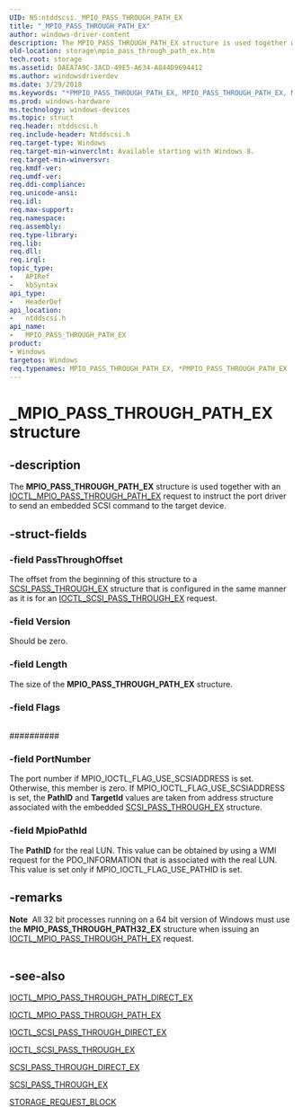 ```yaml
---
UID: NS:ntddscsi._MPIO_PASS_THROUGH_PATH_EX
title: "_MPIO_PASS_THROUGH_PATH_EX"
author: windows-driver-content
description: The MPIO_PASS_THROUGH_PATH_EX structure is used together with an IOCTL_MPIO_PASS_THROUGH_PATH_EX request to instruct the port driver to send an embedded SCSI command to the target device.
old-location: storage\mpio_pass_through_path_ex.htm
tech.root: storage
ms.assetid: DAEA7A9C-3ACD-49E5-A634-A844D9694412
ms.author: windowsdriverdev
ms.date: 3/29/2018
ms.keywords: "*PMPIO_PASS_THROUGH_PATH_EX, MPIO_PASS_THROUGH_PATH_EX, MPIO_PASS_THROUGH_PATH_EX structure [Storage Devices], PMPIO_PASS_THROUGH_PATH_EX, PMPIO_PASS_THROUGH_PATH_EX structure pointer [Storage Devices], _MPIO_PASS_THROUGH_PATH_EX, ntddscsi/MPIO_PASS_THROUGH_PATH_EX, ntddscsi/PMPIO_PASS_THROUGH_PATH_EX, storage.mpio_pass_through_path_ex"
ms.prod: windows-hardware
ms.technology: windows-devices
ms.topic: struct
req.header: ntddscsi.h
req.include-header: Ntddscsi.h
req.target-type: Windows
req.target-min-winverclnt: Available starting with Windows 8.
req.target-min-winversvr: 
req.kmdf-ver: 
req.umdf-ver: 
req.ddi-compliance: 
req.unicode-ansi: 
req.idl: 
req.max-support: 
req.namespace: 
req.assembly: 
req.type-library: 
req.lib: 
req.dll: 
req.irql: 
topic_type:
-	APIRef
-	kbSyntax
api_type:
-	HeaderDef
api_location:
-	ntddscsi.h
api_name:
-	MPIO_PASS_THROUGH_PATH_EX
product:
- Windows
targetos: Windows
req.typenames: MPIO_PASS_THROUGH_PATH_EX, *PMPIO_PASS_THROUGH_PATH_EX
---
```


# _MPIO_PASS_THROUGH_PATH_EX structure


## -description


The <b>MPIO_PASS_THROUGH_PATH_EX</b>  structure is used together with an <a href="https://msdn.microsoft.com/library/windows/hardware/jj602799">IOCTL_MPIO_PASS_THROUGH_PATH_EX</a> request to instruct the port driver to send an embedded SCSI command to the target device.


## -struct-fields




### -field PassThroughOffset

The offset from the beginning of this structure to a <a href="https://msdn.microsoft.com/library/windows/hardware/jj553715">SCSI_PASS_THROUGH_EX</a> structure that is configured in the same manner as it is for an <a href="https://msdn.microsoft.com/library/windows/hardware/jj602801">IOCTL_SCSI_PASS_THROUGH_EX</a> request.


### -field Version

Should be zero.


### -field Length

The size of the <b>MPIO_PASS_THROUGH_PATH_EX</b> structure.


### -field Flags



###### 



########## 


### -field PortNumber

The port number if MPIO_IOCTL_FLAG_USE_SCSIADDRESS is set. Otherwise, this member is zero. If MPIO_IOCTL_FLAG_USE_SCSIADDRESS is set, the <b>PathID</b> and <b>TargetId</b> values are taken from address structure associated with the embedded <a href="https://msdn.microsoft.com/library/windows/hardware/jj553715">SCSI_PASS_THROUGH_EX</a> structure.


### -field MpioPathId

The <b>PathID</b> for the real LUN. This value can be obtained by using a WMI request for the PDO_INFORMATION that is associated with the real LUN. This value is set only if MPIO_IOCTL_FLAG_USE_PATHID is set.


## -remarks



<div class="alert"><b>Note</b>  All 32 bit processes running on a 64 bit version of Windows must use the <b>MPIO_PASS_THROUGH_PATH32_EX</b> structure when issuing an <a href="https://msdn.microsoft.com/library/windows/hardware/jj602799">IOCTL_MPIO_PASS_THROUGH_PATH_EX</a> request.</div>
<div> </div>



## -see-also




<a href="https://msdn.microsoft.com/library/windows/hardware/jj602798">IOCTL_MPIO_PASS_THROUGH_PATH_DIRECT_EX</a>



<a href="https://msdn.microsoft.com/library/windows/hardware/jj602799">IOCTL_MPIO_PASS_THROUGH_PATH_EX</a>



<a href="https://msdn.microsoft.com/library/windows/hardware/jj602800">IOCTL_SCSI_PASS_THROUGH_DIRECT_EX</a>



<a href="https://msdn.microsoft.com/library/windows/hardware/jj602801">IOCTL_SCSI_PASS_THROUGH_EX</a>



<a href="https://msdn.microsoft.com/library/windows/hardware/jj553713">SCSI_PASS_THROUGH_DIRECT_EX</a>



<a href="https://msdn.microsoft.com/library/windows/hardware/jj553715">SCSI_PASS_THROUGH_EX</a>



<a href="https://msdn.microsoft.com/library/windows/hardware/hh451474">STORAGE_REQUEST_BLOCK</a>
 

 

